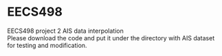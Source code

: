 # EECS498
EECS498 project 2 
AIS data interpolation\
Please download the code and put it under the directory with AIS dataset for testing and modification.
